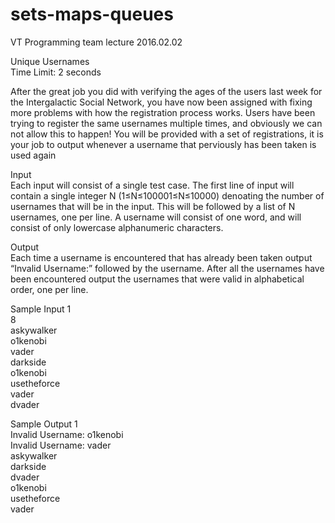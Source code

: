 # sets-maps-queues
VT Programming team lecture 2016.02.02 

Unique Usernames <br>
Time Limit: 2 seconds

After the great job you did with verifying the ages of the users last week for the Intergalactic Social Network, you have now been assigned with fixing more problems with how the registration process works. Users have been trying to register the same usernames multiple times, and obviously we can not allow this to happen! You will be provided with a set of registrations, it is your job to output whenever a username that perviously has been taken is used again

Input<br>
Each input will consist of a single test case. The first line of input will contain a single integer N (1≤N≤100001≤N≤10000) denoating the number of usernames that will be in the input. This will be followed by a list of N usernames, one per line. A username will consist of one word, and will consist of only lowercase alphanumeric characters.

Output<br>
Each time a username is encountered that has already been taken output “Invalid Username:” followed by the username. After all the usernames have been encountered output the usernames that were valid in alphabetical order, one per line.

Sample Input 1	
8<br>
askywalker<br>
o1kenobi<br>
vader<br>
darkside<br>
o1kenobi<br>
usetheforce<br>
vader<br>
dvader<br>

Sample Output 1<br>
Invalid Username: o1kenobi<br>
Invalid Username: vader<br>
askywalker<br>
darkside<br>
dvader<br>
o1kenobi<br>
usetheforce<br>
vader
